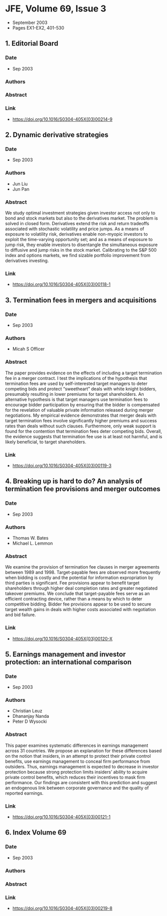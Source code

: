 # JFE, Volume 69, Issue 3
- September 2003
- Pages EX1-EX2, 401-530

## 1. Editorial Board
### Date
- Sep 2003
### Authors
### Abstract

### Link
- https://doi.org/10.1016/S0304-405X(03)00214-9

## 2. Dynamic derivative strategies
### Date
- Sep 2003
### Authors
- Jun Liu
- Jun Pan
### Abstract
We study optimal investment strategies given investor access not only to bond and stock markets but also to the derivatives market. The problem is solved in closed form. Derivatives extend the risk and return tradeoffs associated with stochastic volatility and price jumps. As a means of exposure to volatility risk, derivatives enable non-myopic investors to exploit the time-varying opportunity set; and as a means of exposure to jump risk, they enable investors to disentangle the simultaneous exposure to diffusive and jump risks in the stock market. Calibrating to the S&P 500 index and options markets, we find sizable portfolio improvement from derivatives investing.
### Link
- https://doi.org/10.1016/S0304-405X(03)00118-1

## 3. Termination fees in mergers and acquisitions
### Date
- Sep 2003
### Authors
- Micah S Officer
### Abstract
The paper provides evidence on the effects of including a target termination fee in a merger contract. I test the implications of the hypothesis that termination fees are used by self-interested target managers to deter competing bids and protect “sweetheart” deals with white knight bidders, presumably resulting in lower premiums for target shareholders. An alternative hypothesis is that target managers use termination fees to encourage bidder participation by ensuring that the bidder is compensated for the revelation of valuable private information released during merger negotiations. My empirical evidence demonstrates that merger deals with target termination fees involve significantly higher premiums and success rates than deals without such clauses. Furthermore, only weak support is found for the contention that termination fees deter competing bids. Overall, the evidence suggests that termination fee use is at least not harmful, and is likely beneficial, to target shareholders.
### Link
- https://doi.org/10.1016/S0304-405X(03)00119-3

## 4. Breaking up is hard to do? An analysis of termination fee provisions and merger outcomes
### Date
- Sep 2003
### Authors
- Thomas W. Bates
- Michael L. Lemmon
### Abstract
We examine the provision of termination fee clauses in merger agreements between 1989 and 1998. Target-payable fees are observed more frequently when bidding is costly and the potential for information expropriation by third parties is significant. Fee provisions appear to benefit target shareholders through higher deal completion rates and greater negotiated takeover premiums. We conclude that target-payable fees serve as an efficient contracting device, rather than a means by which to deter competitive bidding. Bidder fee provisions appear to be used to secure target wealth gains in deals with higher costs associated with negotiation and bid failure.
### Link
- https://doi.org/10.1016/S0304-405X(03)00120-X

## 5. Earnings management and investor protection: an international comparison
### Date
- Sep 2003
### Authors
- Christian Leuz
- Dhananjay Nanda
- Peter D Wysocki
### Abstract
This paper examines systematic differences in earnings management across 31 countries. We propose an explanation for these differences based on the notion that insiders, in an attempt to protect their private control benefits, use earnings management to conceal firm performance from outsiders. Thus, earnings management is expected to decrease in investor protection because strong protection limits insiders’ ability to acquire private control benefits, which reduces their incentives to mask firm performance. Our findings are consistent with this prediction and suggest an endogenous link between corporate governance and the quality of reported earnings.
### Link
- https://doi.org/10.1016/S0304-405X(03)00121-1

## 6. Index Volume 69
### Date
- Sep 2003
### Authors
### Abstract

### Link
- https://doi.org/10.1016/S0304-405X(03)00219-8

